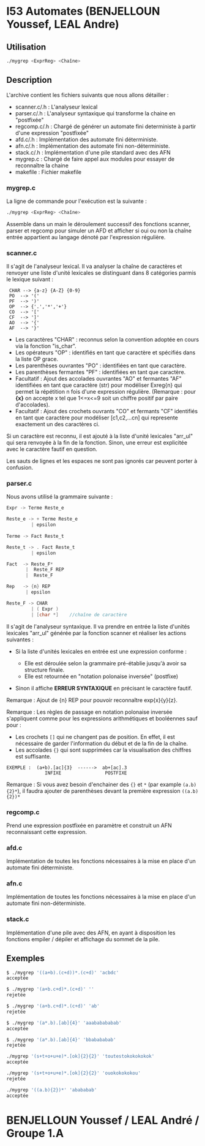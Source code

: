 # I53 Automates (BENJELLOUN Youssef, LEAL Andre)

## Utilisation
```bash
./mygrep <ExprReg> <Chaîne>
```
## Description 
L'archive contient les fichiers suivants que nous allons détailler :

- scanner.c/.h : L'analyseur lexical
- parser.c/.h  : L'analyseur syntaxique qui transforme la chaine en "postfixée"
- regcomp.c/.h : Chargé de générer un automate fini deterministe à partir d'une expression "postfixée"
- afd.c/.h     : Implémentation des automate fini déterministe.
- afn.c/.h     : Implémentation des automate fini non-déterministe.
- stack.c/.h   : Implémentation d'une pile standard avec des AFN
- mygrep.c     : Chargé de faire appel aux modules pour essayer de reconnaître la chaine
- makefile     : Fichier makefile

### **mygrep.c**

La ligne de commande pour l'exécution est la suivante :
```bash
./mygrep <ExprReg> <Chaîne>
```
Assemble dans un main le déroulement successif des fonctions scanner, parser et
regcomp pour simuler un AFD et afficher si oui ou non la chaîne entrée 
appartient au langage dénoté par l'expression régulière.

### **scanner.c**

Il s'agit de l'analyseur lexical. Il va analyser la chaîne de caractères et
renvoyer une liste d'unité lexicales se distinguant dans 8 catégories parmis le
lexique suivant :
```
 CHAR --> {a-z} {A-Z} {0-9}
 PO  --> '('
 PF  --> ')'
 OP  --> {'.','*','+'}
 CO  --> '['
 CF  --> ']'
 AO  --> '{'
 AF  --> '}'
 ```

- Les caractères "CHAR" : reconnus selon la convention adoptée en cours via la fonction "is_char".
- Les opérateurs "OP" : identifiés en tant que caractère et spécifiés dans la liste OP grace.
- Les parenthèses ouvrantes "PO" : identifiées en tant que caractère.
- Les parenthèses fermantes "PF" : identifiées en tant que caractère.
- Facultatif : Ajout des accolades ouvrantes "AO" et fermantes "AF" identifiées en tant que caractère (str) pour modéliser Exreg{n} qui permet la répétition n fois d'une expression régulière.
 (Remarque : pour **{x}** on accepte x tel que 1<=x<=9 soit un chiffre positif par paire d'accolades).
- Facultatif : Ajout des crochets ouvrants "CO" et fermants "CF" identifiés en tant que caractère pour modéliser [c1,c2,...cn] qui represente exactement un des caractères ci.


Si un caractère est reconnu, il est ajouté à la liste d'unité lexicales
"arr_ul" qui sera renvoyée à la fin de la fonction. Sinon, une erreur est explicitée avec le caractère fautif en question.

Les sauts de lignes et les espaces ne sont pas ignorés car peuvent porter à confusion.


### **parser.c**
Nous avons utilisé la grammaire suivante :

```c
Expr -> Terme Reste_e

Reste_e -> + Terme Reste_e
         | epsilon
       
Terme -> Fact Reste_t

Reste_t -> . Fact Reste_t
         | epsilon

Fact  -> Reste_F*
       |  Reste_F REP
       |  Reste_F

Rep   -> {n} REP
       | epsilon

Reste_F -> CHAR
         | ( Expr )
         | [char *]    //chaîne de caractère
```
       

Il s'agit de l'analyseur syntaxique. Il va prendre en entrée la liste d'unités
lexicales "arr_ul" générée par la fonction scanner et réaliser les actions
suivantes :
* Si la liste d'unités lexicales en entrée est une expression conforme :
    * Elle est déroulée selon la grammaire pré-établie jusqu'à avoir sa structure finale.
    * Elle est retournée en "notation polonaise inversée" (postfixe)

* Sinon il affiche **ERREUR SYNTAXIQUE** en précisant le caractère fautif. 

Remarque : Ajout de {n} REP pour pouvoir reconnaître exp{x}{y}{z}.

Remarque : Les règles de passage en notation polonaise inversée s'appliquent comme pour les expressions arithmétiques et booléennes sauf pour : 
* Les crochets `[]` qui ne changent pas de position. En effet, il est nécessaire de garder l'information du début et de la fin de la chaîne.
* Les accolades `{}` qui sont supprimées car la visualisation des chiffres est suffisante. 
```
EXEMPLE :  (a+b).[ac]{3}  ------>  ab+[ac].3
              INFIXE                POSTFIXE
```
Remarque : Si vous avez besoin d'enchainer des `{}` et `*` (par example `(a.b){2}*`), il faudra ajouter de parenthèses devant la première expression `((a.b){2})*`

### **regcomp.c**
Prend une expression postfixée en paramètre et construit un AFN reconnaissant 
cette expression. 
### **afd.c**
Implémentation de toutes les fonctions nécessaires à la mise en place d'un automate fini déterministe. 


### **afn.c**
Implémentation de toutes les fonctions nécessaires à la mise en place d'un automate fini non-déterministe. 


### **stack.c**
Implémentation d'une pile avec des AFN, en ayant à disposition les fonctions empiler / dépiler et affichage du sommet de la pile.

## Exemples
```bash
$ ./mygrep '((a+b).(c+d))*.(c+d)' 'acbdc'
acceptée 
```

```bash
$ ./mygrep '(a+b.c+d)*.(c+d)' ''
rejetée
```

```bash
$ ./mygrep '(a+b.c+d)*.(c+d)' 'ab'
rejetée
```

```bash
$ ./mygrep '(a*.b).[ab]{4}' 'aaababababab'
acceptée  
```

```bash
$ ./mygrep '(a*.b).[ab]{4}' 'bbabababab' 
rejetée
```
```bash
./mygrep '(s+t+o+u+e)*.[ok]{2}{2}' 'toutestokokokokok'
acceptée
```
```bash
./mygrep '(s+t+o+u+e)*.[ok]{2}{2}' 'ouokokokokou'
rejetée
```
```bash
./mygrep '((a.b){2})*' 'abababab'
acceptée
```
# BENJELLOUN Youssef / LEAL André / Groupe 1.A
